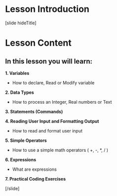 # Lesson Introduction
[slide hideTitle]

# Lesson Content

## In this lesson you will learn:

**1. Variables**

- How to declare, Read or Modify variable

**2. Data Types**

- How to process an Integer, Real numbers or Text

**3. Statements (Commands)**

**4. Reading User Input and Formatting Output**

- How to read and format user input

**5. Simple Operators**

- How to use a simple math operators ( +, -, *, / )

**6. Expressions** 

- What are expressions

**7. Practical Coding Exercises**

[/slide]
